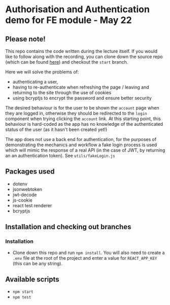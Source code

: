 # Authorisation and Authentication demo for FE module - May 22

## Please note!
This repo contains the code written during the lecture itself. If you would like to follow along with the recording, you can clone down the source repo (which can be found [here](https://github.com/MCRcodes/auth-example-lecture-1.1)) and checkout the `start` branch.

Here we will solve the problems of:
- authenticating a user,
- having to re-authenticate when refreshing the page / leaving and returning to the site through the use of cookies
- using bcryptjs to encrypt the password and ensure better security

The desired behaviour is for the user to be shown the `account` page when they are logged in, otherwise they should be redirected to the `login` component when trying clicking the `account` link.
At this starting point, this behaviour is hard-coded as the app has no knowledge of the authenticated status of the user (as it hasn't been created yet!)

The app does not use a back end for authentication, for the purposes of demonstrating the mechanics and workflow a fake login process is used which will mimic the response of a real API (in the case of JWT, by returning an an authentication token). See `utils/fakeLogin.js`

## Packages used
- dotenv
- jsonwebtoken
- jwt-decode
- js-cookie
- react test renderer
- bcryptjs

## Installation and checking out branches

### Installation
- Clone down this repo and run `npm install`. You will also need to create a `.env` file at the root of the project and enter a value for `REACT_APP_KEY` (this can be any string).

## Available scripts
- `npm start`
- `npm test`
